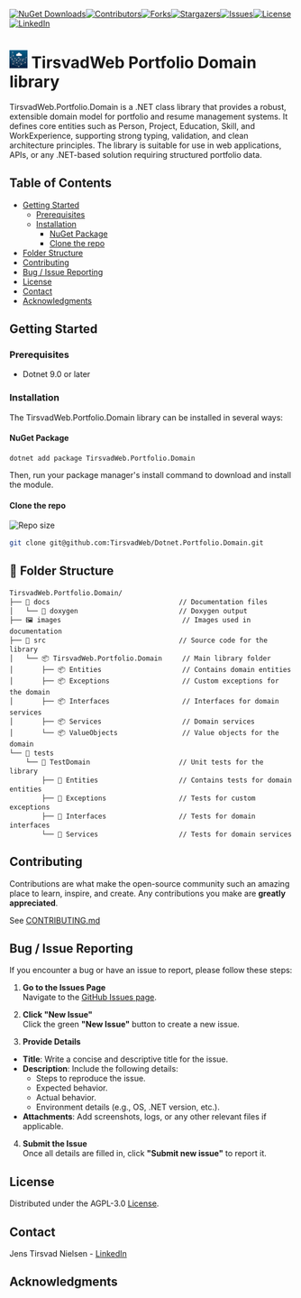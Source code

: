 ﻿[![NuGet Downloads][nuget-shield]][nuget-url][![Contributors][contributors-shield]][contributors-url][![Forks][forks-shield]][forks-url][![Stargazers][stars-shield]][stars-url][![Issues][issues-shield]][issues-url][![License][license-shield]][license-url][![LinkedIn][linkedin-shield]][linkedin-url]

# ![Logo][Logo] TirsvadWeb Portfolio Domain library

TirsvadWeb.Portfolio.Domain is a .NET class library that provides a robust, extensible domain model for portfolio and resume management systems.
It defines core entities such as Person, Project, Education, Skill, and WorkExperience, supporting strong typing, validation, and clean architecture principles.
The library is suitable for use in web applications, APIs, or any .NET-based solution requiring structured portfolio data.

## Table of Contents

- [Getting Started](#getting-started)
  - [Prerequisites](#prerequisites)
  - [Installation](#installation)
    - [NuGet Package](#nuget-package)
    - [Clone the repo](#clone-the-repo)
- [Folder Structure](#folder-structure)
- [Contributing](#contributing)
- [Bug / Issue Reporting](#bug--issue-reporting)
- [License](#license)
- [Contact](#contact)
- [Acknowledgments](#acknowledgments)

## Getting Started

### Prerequisites
- Dotnet 9.0 or later

### Installation
The TirsvadWeb.Portfolio.Domain library can be installed in several ways:

#### NuGet Package
```
dotnet add package TirsvadWeb.Portfolio.Domain
```
Then, run your package manager's install command to download and install the module.

#### Clone the repo
![Repo size][repos-size-shield]

```bash
git clone git@github.com:TirsvadWeb/Dotnet.Portfolio.Domain.git
```

## 📂 Folder Structure
```
TirsvadWeb.Portfolio.Domain/
├── 📄 docs                                // Documentation files
│   └── 📄 doxygen                         // Doxygen output
├── 🖼️ images                              // Images used in documentation
├── 📂 src                                 // Source code for the library
│   └── 📦 TirsvadWeb.Portfolio.Domain     // Main library folder
│       ├── 📦 Entities                    // Contains domain entities
│       ├── 📦 Exceptions                  // Custom exceptions for the domain
│       ├── 📦 Interfaces                  // Interfaces for domain services
│       ├── 📦 Services                    // Domain services
│       └── 📦 ValueObjects                // Value objects for the domain
└── 📂 tests
    └── 🧪 TestDomain                      // Unit tests for the library
        ├── 🧪 Entities                    // Contains tests for domain entities
        ├── 🧪 Exceptions                  // Tests for custom exceptions
        ├── 🧪 Interfaces                  // Tests for domain interfaces
        └── 🧪 Services                    // Tests for domain services
```

## Contributing
Contributions are what make the open-source community such an amazing place to learn, inspire, and create. Any contributions you make are **greatly appreciated**.

See [CONTRIBUTING.md](CONTRIBUTING.md)

## Bug / Issue Reporting  
If you encounter a bug or have an issue to report, please follow these steps:  

1. **Go to the Issues Page**  
  Navigate to the [GitHub Issues page][githubIssue-url].  

2. **Click "New Issue"**  
  Click the green **"New Issue"** button to create a new issue.  

3. **Provide Details**  
  - **Title**: Write a concise and descriptive title for the issue.  
  - **Description**: Include the following details:  
    - Steps to reproduce the issue.  
    - Expected behavior.  
    - Actual behavior.  
    - Environment details (e.g., OS, .NET version, etc.).  
  - **Attachments**: Add screenshots, logs, or any other relevant files if applicable.  

4. **Submit the Issue**  
  Once all details are filled in, click **"Submit new issue"** to report it.  

## License
Distributed under the AGPL-3.0 [License][license-url].

## Contact
Jens Tirsvad Nielsen - [LinkedIn][linkedin-url]

## Acknowledgments
<!-- MARKDOWN LINKS & IMAGES -->
[contributors-shield]: https://img.shields.io/github/contributors/TirsvadWeb/Dotnet.Portfolio.Domain?style=for-the-badge
[contributors-url]: https://github.com/TirsvadWeb/Dotnet.Portfolio.Domain/graphs/contributors
[forks-shield]: https://img.shields.io/github/forks/TirsvadWeb/Dotnet.Portfolio.Domain?style=for-the-badge
[forks-url]: https://github.com/TirsvadWeb/Dotnet.Portfolio.Domain/network/members
[stars-shield]: https://img.shields.io/github/stars/TirsvadWeb/Dotnet.Portfolio.Domain?style=for-the-badge
[stars-url]: https://github.com/TirsvadWeb/Dotnet.Portfolio.Domain/stargazers
[issues-shield]: https://img.shields.io/github/issues/TirsvadWeb/Dotnet.Portfolio.Domain?style=for-the-badge
[issues-url]: https://github.com/TirsvadWeb/Dotnet.Portfolio.Domain/issues
[license-shield]: https://img.shields.io/github/license/TirsvadWeb/Dotnet.Portfolio.Domain?style=for-the-badge
[license-url]: https://github.com/TirsvadWeb/Dotnet.Portfolio.Domain/blob/master/LICENSE.txt
[linkedin-shield]: https://img.shields.io/badge/-LinkedIn-black.svg?style=for-the-badge&logo=linkedin&colorB=555
[linkedin-url]: https://www.linkedin.com/in/jens-tirsvad-nielsen-13b795b9/
[githubIssue-url]: https://github.com/TirsvadWeb/Dotnet.Portfolio.Domain/issues/
[repos-size-shield]: https://img.shields.io/github/repo-size/TirsvadWeb/Dotnet.Portfolio.Domain?style=for-the-badg

[logo]: https://raw.githubusercontent.com/TirsvadWeb/Dotnet.Portfolio.Domain/master/images/logo/32x32/logo.png

<!-- If this is a Nuget package -->
[nuget-shield]: https://img.shields.io/nuget/dt/TirsvadWeb.Portfolio.Domain?style=for-the-badge
[nuget-url]: https://www.nuget.org/packages/TirsvadWeb.Portfolio.Domain/
